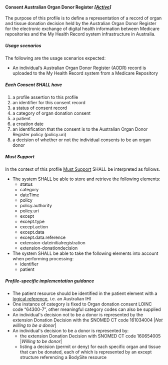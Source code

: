 #### Consent Australian Organ Donor Register *[[Active](http://hl7.org/fhir/stu3/valueset-publication-status.html)]*

The purpose of this profile is to define a representation of a record of organ and tissue donation decision held by the Australian Organ Donor Register for the electronic exchange of digital health information between Medicare repositories and the My Health Record system infrastructure in Australia.

##### **Usage scenarios**
The following are the usage scenarios expected:
* An individual’s Australian Organ Donor Register (AODR) record is uploaded to the My Health Record system from a Medicare Repository


##### **Each Consent SHALL have**
1. a profile assertion to this profile
1. an identifier for this consent record
1. a status of consent record 
1. a category of organ donation consent
1. a patient
1. a creation date
1. an identification that the consent is to the Australian Organ Donor Register policy (policy.uri)
1. a decision of whether or not the individual consents to be an organ donor


##### **Must Support**
In the context of this profile [Must Support](http://hl7.org/fhir/STU3/conformance-rules.html#mustSupport) SHALL be interpreted as follows.
* The system SHALL be able to store and retrieve the following elements:
    * status
    * category
    * dateTime
    * policy
    * policy.authority
    * policy.uri
    * except
    * except.type
    * except.action
    * except.data
    * except.data.reference
    * extension-dateinitialregistration
    * extension-donationdecision
* The system SHALL be able to take the following elements into account when performing processing:
    * identifier
    * patient


##### **Profile-specific implementation guidance**
* The patient resource should be identified in the patient element with a [logical reference](https://www.hl7.org/fhir/STU3/references.html#logical), i.e. an Australian IHI
* One instance of category is fixed to Organ donation consent LOINC code “64300-7”, other meaningful category codes can also be supplied
* An individual's decision not to be a donor is represented by the extension Donation Decision with the SNOMED CT code 161034004 &#124;*Not willing to be a donor*&#124;
* An individual's decision to be a donor is represented by:
    * the extension Donation Decision with SNOMED CT code 160654005 &#124;*Willing to be donor*&#124;
    * listing a decision (permit or deny) for each specific organ and tissue that can be donated, each of which is represented by an except structure referencing a BodySite resource





